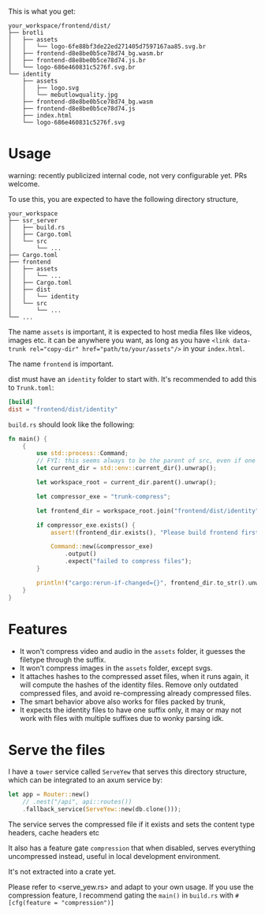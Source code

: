 This is what you get:

```
your_workspace/frontend/dist/
├── brotli
│   ├── assets
│   │   └── logo-6fe88bf3de22ed271405d7597167aa85.svg.br
│   ├── frontend-d8e8be0b5ce78d74_bg.wasm.br
│   ├── frontend-d8e8be0b5ce78d74.js.br
│   └── logo-686e460831c5276f.svg.br
└── identity
    ├── assets
    │   ├── logo.svg
    │   └── mebutlowquality.jpg
    ├── frontend-d8e8be0b5ce78d74_bg.wasm
    ├── frontend-d8e8be0b5ce78d74.js
    ├── index.html
    └── logo-686e460831c5276f.svg
```

# Usage

warning: recently publicized internal code, not very configurable yet. PRs welcome.

To use this, you are expected to have the following directory structure,

```
your_workspace
├── ssr_server
│   ├── build.rs
│   ├── Cargo.toml
│   └── src
│       └── ...
├── Cargo.toml
├── frontend
│   ├── assets
│   │   └── ...
│   ├── Cargo.toml
│   ├── dist
│   │   └── identity
│   └── src
│       └── ...
└── ...
```

The name `assets` is important, it is expected to host media files like videos, images etc. it can be anywhere you want, as long as you have `<link data-trunk rel="copy-dir" href="path/to/your/assets"/>` in your `index.html`.

The name `frontend` is important.

dist must have an `identity` folder to start with. It's recommended to add this to `Trunk.toml`:

```toml
[build]
dist = "frontend/dist/identity"
```

`build.rs` should look like the following:

```rs
fn main() {
    {
        use std::process::Command;
        // FYI: this seems always to be the parent of src, even if one runs cargo build at workspace root
        let current_dir = std::env::current_dir().unwrap();

        let workspace_root = current_dir.parent().unwrap();

        let compressor_exe = "trunk-compress";

        let frontend_dir = workspace_root.join("frontend/dist/identity");

        if compressor_exe.exists() {
            assert!(frontend_dir.exists(), "Please build frontend first");

            Command::new(&compressor_exe)
                .output()
                .expect("failed to compress files");
        }

        println!("cargo:rerun-if-changed={}", frontend_dir.to_str().unwrap());
    }
}
```


# Features

- It won't compress video and audio in the `assets` folder, it guesses the filetype through the suffix.
- It won't compress images in the `assets` folder, except svgs.
- It attaches hashes to the compressed asset files, when it runs again, it will compute the hashes of the identity files. Remove only outdated compressed files, and avoid re-compressing already compressed files.
- The smart behavior above also works for files packed by trunk, 
- It expects the identity files to have one suffix only, it may or may not work with files with multiple suffixes due to wonky parsing idk.

# Serve the files

I have a `tower` service called `ServeYew` that serves this directory structure, which can be integrated to an axum service by:

```rs
let app = Router::new()
    // .nest("/api", api::routes())
    .fallback_service(ServeYew::new(db.clone()));
```

The service serves the compressed file if it exists and sets the content type headers, cache headers etc

It also has a feature gate `compression` that when disabled, serves everything uncompressed instead, useful in local development environment.

It's not extracted into a crate yet.

Please refer to <serve_yew.rs> and adapt to your own usage. If you use the compression feature, I recommend gating the `main()` in `build.rs` with `#[cfg(feature = "compression")]`

